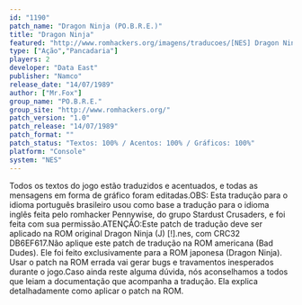 ```yaml
---
id: "1190"
patch_name: "Dragon Ninja (PO.B.R.E.)"
title: "Dragon Ninja"
featured: "http://www.romhackers.org/imagens/traducoes/[NES] Dragon Ninja - POBRE - 1.png"
type: ["Ação","Pancadaria"]
players: 2
developer: "Data East"
publisher: "Namco"
release_date: "14/07/1989"
author: ["Mr.Fox"]
group_name: "PO.B.R.E."
group_site: "http://www.romhackers.org/"
patch_version: "1.0"
patch_release: "14/07/1989"
patch_format: ""
patch_status: "Textos: 100% / Acentos: 100% / Gráficos: 100%"
platform: "Console"
system: "NES"
---
```


Todos os textos do jogo estão traduzidos e acentuados, e todas as mensagens em forma de gráfico foram editadas.OBS: Esta tradução para o idioma português brasileiro usou como base a tradução para o idioma inglês feita pelo romhacker Pennywise, do grupo Stardust Crusaders, e foi feita com sua permissão.ATENÇÃO:Este patch de tradução deve ser aplicado na ROM original Dragon Ninja (J) [!].nes, com CRC32 DB6EF617.Não aplique este patch de tradução na ROM americana (Bad Dudes). Ele foi feito exclusivamente para a ROM japonesa (Dragon Ninja). Usar o patch na ROM errada vai gerar bugs e travamentos inesperados durante o jogo.Caso ainda reste alguma dúvida, nós aconselhamos a todos que leiam a documentação que acompanha a tradução. Ela explica detalhadamente como aplicar o patch na ROM.